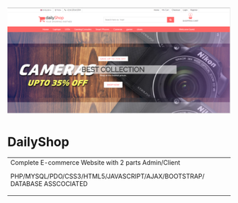 


# ![Project](https://github.com/FendriFiras/Project-DailyShop-E-Commerce/blob/master/DS1.png)
# DailyShop
<table>
<tr>
<td> 
  Complete E-commerce Website with 2 parts Admin/Client

PHP/MYSQL/PDO/CSS3/HTML5/JAVASCRIPT/AJAX/BOOTSTRAP/
DATABASE ASSCOCIATED

</td>
</tr>
</table>
